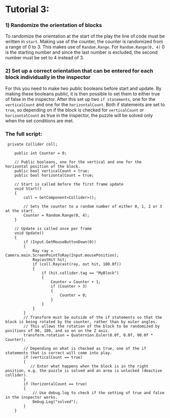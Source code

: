 # Tutorial 3: 
### 1) Randomize the orientation of blocks
To randomize the orientation at the start of the play the line of code must be written in `start`. Making use of the counter, the counter is randomized from a range of 0 to 3. This makes use of `Random.Range`. For `Random.Range(0, 4)` 0 is the starting number and since the last number is excluded, the second number must be set to 4 instead of 3. 

### 2) Set up a correct orientation that can be entered for each block individually in the inspector
For this you need to make two public booleans before start and update. By making these booleans public, it is then possible to set them to either true of false in the inspector. After this set up two `if statements`, one for the `verticalCount` and one for the `horizontalCount`. Both if statements are set to `true`, so depending on if the block is checked for `verticalCount` or `horizontalCount` as true in the inspector, the puzzle will be solved only when the set conditions are met.

### The full script:
```
 private Collider coll;

    public int Counter = 0;
    
    // Public booleans, one for the vertical and one for the horizontal position of the block.
    public bool verticalCount = true;
    public bool horizontalCount = true;
    
    // Start is called before the first frame update
    void Start()
    {
        coll = GetComponent<Collider>();

        // Sets the counter to a random number of either 0, 1, 2 or 3 at the start.
        Counter = Random.Range(0, 4);
    }

    // Update is called once per frame
    void Update()
    {
        if (Input.GetMouseButtonDown(0))
        {
            Ray ray = Camera.main.ScreenPointToRay(Input.mousePosition);
            RaycastHit hit;
            if (coll.Raycast(ray, out hit, 100.0f))
            {
                if (hit.collider.tag == "MyBlock")
                {
                    Counter = Counter + 1;
                    if (Counter > 3)
                    {
                        Counter = 0;
                    }
                }
            }
        }
        // Transform must be outside of the if statements so that the block is being rotated by the counter, rather than by euler angles.
        // This allows the rotation of the block to be randomized by positions of 90, 180, and so on on the Z axis.
        transform.rotation = Quaternion.Euler(0.0f, 0.0f, 90.0f * Counter);
        
        // Depending on what is checked as true, one of the if statements that is correct will come into play.
        if (verticalCount == true)
        {
           // Enter what happens when the block is in the right position, e.g. the puzzle is solved and an area is unlocked (deactive collider).
        }
        if (horizontalCount == true)
        {
            // Use debug.log to check if the setting of true and false in the inspector works.
            Debug.Log("solved");
        }
    }
```
